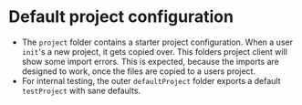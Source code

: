# Default project configuration

* The `project` folder contains a starter project configuration.  When a user `init`'s a new project, it gets copied over.  This folders project client will show some import errors.  This is expected, because the imports are designed to work, once the files are copied to a users project.
* For internal testing, the outer `defaultProject` folder exports a default `testProject` with sane defaults.
